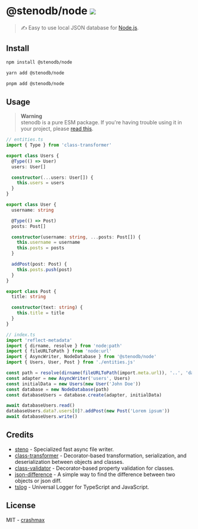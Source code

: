 # @stenodb/node [![](https://img.shields.io/npm/v/@stenodb/node)](https://www.npmjs.org/package/@stenodb/node)

> ✍ Easy to use local JSON database for [Node.js](https://nodejs.org).

## Install

```sh
npm install @stenodb/node
```

```sh
yarn add @stenodb/node
```

```sh
pnpm add @stenodb/node
```

## Usage

> **Warning**\
> stenodb is a pure ESM package. If you're having trouble using it in your project, please [read this](https://gist.github.com/sindresorhus/a39789f98801d908bbc7ff3ecc99d99c).

```typescript
// entities.ts
import { Type } from 'class-transformer'

export class Users {
  @Type(() => User)
  users: User[]

  constructor(...users: User[]) {
    this.users = users
  }
}

export class User {
  username: string

  @Type(() => Post)
  posts: Post[]

  constructor(username: string, ...posts: Post[]) {
    this.username = username
    this.posts = posts
  }

  addPost(post: Post) {
    this.posts.push(post)
  }
}

export class Post {
  title: string

  constructor(text: string) {
    this.title = title
  }
}
```

```typescript
// index.ts
import 'reflect-metadata'
import { dirname, resolve } from 'node:path'
import { fileURLToPath } from 'node:url'
import { AsyncWriter, NodeDatabase } from '@stenodb/node'
import { Users, User, Post } from './entities.js'

const path = resolve(dirname(fileURLToPath(import.meta.url)), '..', 'database')
const adapter = new AsyncWriter('users', Users)
const initialData = new Users(new User('John Doe'))
const database = new NodeDatabase(path)
const databaseUsers = database.create(adapter, initialData)

await databaseUsers.read()
databaseUsers.data?.users[0]?.addPost(new Post('Lorem ipsum'))
await databaseUsers.write()
```

## Credits

- [steno](https://github.com/typicode/steno) - Specialized fast async file writer.
- [class-transformer](https://github.com/typestack/class-transformer) - Decorator-based transformation, serialization, and deserialization between objects and classes.
- [class-validator](https://github.com/typestack/class-validator) - Decorator-based property validation for classes.
- [json-difference](https://github.com/lukascivil/json-difference) - A simple way to find the difference between two objects or json diff.
- [tslog](https://github.com/fullstack-build/tslog) - Universal Logger for TypeScript and JavaScript.

## License

MIT - [crashmax](https://github.com/crashmax-dev)
